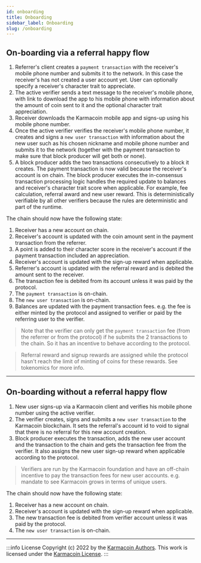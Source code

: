 ```yaml
---
id: onboarding
title: Onboarding
sidebar_label: Onboarding
slug: /onboarding
---
```


## On-boarding via a referral happy flow
1. Referrer's client creates a `payment transaction` with the receiver's mobile phone number and submits it to the network. In this case the receiver's has not created a user account yet. User can optionally specify a receiver's character trait to appreciate.
2. The active verifier sends a text message to the receiver's mobile phone, with link to download the app to his mobile phone with information about the amount of coin sent to it and the optional character trait appreciation.
3. Receiver downloads the Karmacoin mobile app and signs-up using his mobile phone number.
4. Once the active verifier verifies the receiver's mobile phone number, it creates and signs a `new user transaction` with information about the new user such as his chosen nickname and mobile phone number and submits it to the network (together with the payment transaction to make sure that block producer will get both or none). 
5. A block producer adds the two transactions consecutively to a block it creates. The payment transaction is now valid because the receiver's account is on chain. The block producer executes the in-consensus transaction processing logic handles the required update to balances and receiver's character trait score when applicable. For example, fee calculation, referral award and new user reward. This is deterministically verifiable by all other verifiers because the rules are deterministic and part of the runtime.

The chain should now have the following state:
1. Receiver has a new account on chain. 
2. Receiver's account is updated with the coin amount sent in the payment transaction from the referrer. 
3. A point is added to their character score in the receiver's account if the payment transaction included an appreciation.
4. Receiver's account is updated with the sign-up reward when applicable. 
5. Referrer's account is updated with the referral reward and is debited the amount sent to the receiver. 
6. The transaction fee is debited from its account unless it was paid by the protocol. 
7. The `payment transaction` is on-chain. 
8. The `new user transaction` is on-chain. 
9. Balances are updated with the payment transaction fees. e.g. the fee is either minted by the protocol and assigned to verifier or paid by the referring user to the verifier.

> Note that the verifier can only get the `payment transaction` fee (from the referrer or from the protocol) if he submits the 2 transactions to the chain. So it has an incentive to behave according to the protocol.

> Referral reward and signup rewards are assigned while the protocol hasn't reach the limit of minting of coins for these rewards. See tokenomics for more info.

---
## On-boarding without a referral happy flow
1. New user signs-up via a Karmacoin client and verifies his mobile phone number using the active verifier.
2. The verifier creates, signs and submits a `new user transaction` to the Karmacoin blockchain. It sets the referral's account id to void to signal that there is no referral for this new account creation.
3. Block producer executes the transaction, adds the new user account and the transaction to the chain and gets the transaction fee from the verifier. It also assigns the new user sign-up reward when applicable according to the protocol.

> Verifiers are run by the Karmacoin foundation and have an off-chain incentive to pay the transaction fees for new user accounts. e.g. mandate to see Karmacoin grows in terms of unique users.

The chain should now have the following state:
1. Receiver has a new account on chain.
2. Receiver's account is updated with the sign-up reward when applicable.
3. The new transaction fee is debited from verifier account unless it was paid by the protocol.
4. The `new user transaction` is on-chain.


---
:::info License
Copyright (c) 2022 by the [Karmacoin Authors](https://github.com/avive/karmacoin-docs). This work is licensed under the [Karmacoin License](/docs/license).
:::
